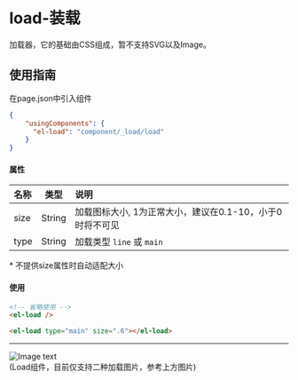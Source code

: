 # load-装载

加载器，它的基础由CSS组成，暂不支持SVG以及Image。

## 使用指南

在page.json中引入组件

```json
{
    "usingComponents": {
      "el-load": "component/_load/load"
    }
}
```

#### **属性**

| 名称 | 类型 | 说明 |
| :--- | :---: | :--- |
| size | String | 加载图标大小, 1为正常大小，建议在0.1-10，小于0时将不可见 |
| type | String | 加载类型 `line` 或 `main` |

\* 不提供size属性时自动适配大小

#### 使用

```html
<!-- 省略使用 -->
<el-load />

<el-load type="main" size=".6"></el-load>
```

---

![Image text](http://cdn.cabbagelol.net/wxapp-coms-load.png)  
\(Load组件，目前仅支持二种加载图片，参考上方图片\)

